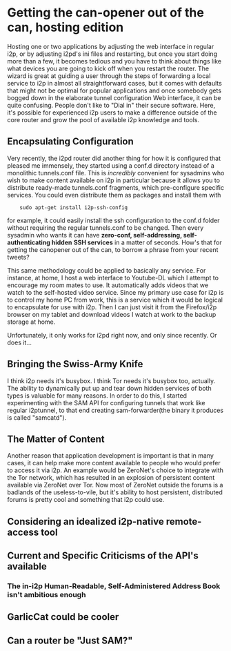 Getting the can-opener out of the can, hosting edition
======================================================

Hosting one or two applications by adjusting the web interface in regular i2p,
or by adjusting i2pd's ini files and restarting, but once you start doing more
than a few, it becomes tedious and you have to think about things like what
devices you are going to kick off when you restart the router. The wizard is
great at guiding a user through the steps of forwarding a local service to i2p
in almost all straightforward cases, but it comes with defaults that might not
be optimal for popular applications and once somebody gets bogged down in the
elaborate tunnel configuration Web interface, it can be quite confusing. People
don't like to "Dial in" their secure software. Here, it's possible for
experienced i2p users to make a difference outside of the core router and grow
the pool of available i2p knowledge and tools.

Encapsulating Configuration
---------------------------

Very recently, the i2pd router did another thing for how it is configured that
pleased me immensely, they started using a conf.d directory instead of a
monolithic tunnels.conf file. This is *incredibly* convenient for sysadmins who
wish to make content available on i2p in particular because it allows you to
distribute ready-made tunnels.conf fragments, which pre-configure specific
services. You could even distribute them as packages and install them with

        sudo apt-get install i2p-ssh-config

for example, it could easily install the ssh configuration to the conf.d folder
without requiring the regular tunnels.conf to be changed. Then every sysadmin
who wants it can have **zero-conf, self-addressing, self-authenticating hidden**
**SSH services** in a matter of seconds. How's that for getting the canopener
out of the can, to borrow a phrase from your recent tweets?

This same methodology could be applied to basically any service. For instance,
at home, I host a web interface to Youtube-DL which I attempt to encourage my
room mates to use. It automatically adds videos that we watch to the self-hosted
video service. Since my primary use case for i2p is to control my home PC from
work, this is a service which it would be logical to encapsulate for use with
i2p. Then I can just visit it from the Firefox/i2p browser on my tablet and
download videos I watch at work to the backup storage at home.

Unfortunately, it only works for i2pd right now, and only since recently. Or
does it...

Bringing the Swiss-Army Knife
-----------------------------

I think i2p needs it's busybox. I think Tor needs it's busybox too, actually.
The ability to dynamically put up and tear down hidden services of both types
is valuable for many reasons. In order to do this, I started experimenting with
the SAM API for configuring tunnels that work like regular i2ptunnel, to that
end creating sam-forwarder(the binary it produces is called "samcatd").

The Matter of Content
---------------------

Another reason that application development is important is that in many cases,
it can help make more content available to people who would prefer to access it
via i2p. An example would be ZeroNet's choice to integrate with the Tor network,
which has resulted in an explosion of persistent content available via ZeroNet
over Tor. Now most of ZeroNet outside the forums is a badlands of the
useless-to-vile, but it's ability to host persistent, distributed forums is
pretty cool and something that i2p could use.


Considering an idealized i2p-native remote-access tool
------------------------------------------------------


Current and Specific Criticisms of the API's available
------------------------------------------------------

### The in-i2p Human-Readable, Self-Administered Address Book isn't ambitious enough


###

GarlicCat could be cooler
-------------------------


Can a router be "Just SAM?"
---------------------------

